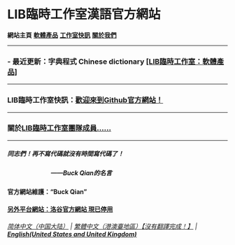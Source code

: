 # LIB臨時工作室漢語官方網站

**網站主頁** **[軟體產品](Software)** **[工作室快訊](News)** **[關於我們](About_us)** 

------------
### - 最近更新：字典程式 Chinese dictionary [[LIB臨時工作室：軟體產品]](Software)

------------
### LIB臨時工作室快訊：[歡迎來到Github官方網站！](news/welcome)

------------
### 關於[LIB臨時工作室團隊成員......](About_us)

------------

##### 同志們！再不寫代碼就沒有時間寫代碼了！  
##### &nbsp;&nbsp;&nbsp;&nbsp;&nbsp;&nbsp;&nbsp;&nbsp;&nbsp;&nbsp;&nbsp;&nbsp;&nbsp;&nbsp;&nbsp;&nbsp;&nbsp;&nbsp;&nbsp;&nbsp;&nbsp;&nbsp;&nbsp;&nbsp;&nbsp;&nbsp; &nbsp;&nbsp;&nbsp;——Buck Qian的名言
#### 官方網站維護：“Buck Qian”
#### [另外平台網站：洛谷官方網站 現已停用](https://www.luogu.com.cn/paste/)
###### [简体中文（中国大陆）](https://libps.github.io/index) | [繁體中文（港澳臺地區）【沒有翻譯完成！】](https://libps.github.io/tc/index) | **[English(United States and United Kingdom)](https://libps.github.io/en/index)**
